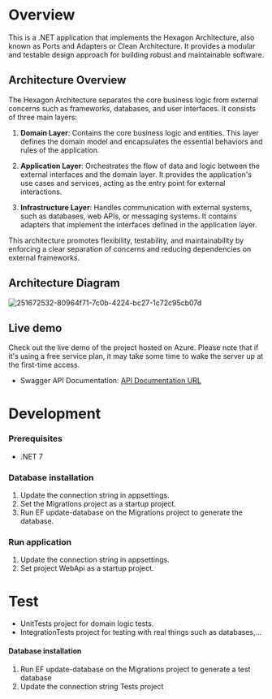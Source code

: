 # Overview

This is a .NET application that implements the Hexagon Architecture, also known as Ports and Adapters or Clean Architecture. It provides a modular and testable design approach for building robust and maintainable software.

## Architecture Overview

The Hexagon Architecture separates the core business logic from external concerns such as frameworks, databases, and user interfaces. It consists of three main layers:

1. **Domain Layer**: Contains the core business logic and entities. This layer defines the domain model and encapsulates the essential behaviors and rules of the application.

2. **Application Layer**: Orchestrates the flow of data and logic between the external interfaces and the domain layer. It provides the application's use cases and services, acting as the entry point for external interactions.

3. **Infrastructure Layer**: Handles communication with external systems, such as databases, web APIs, or messaging systems. It contains adapters that implement the interfaces defined in the application layer.

This architecture promotes flexibility, testability, and maintainability by enforcing a clear separation of concerns and reducing dependencies on external frameworks.

## Architecture Diagram
![251672532-80964f71-7c0b-4224-bc27-1c72c95cb07d](https://github.com/vuhuynguyen/demo-net-api/assets/39457047/942fca5a-61c5-4aeb-91f2-a547e891f4dc)

## Live demo
Check out the live demo of the project hosted on Azure.
Please note that if it's using a free service plan, it may take some time to wake the server up at the first-time access.

- Swagger API Documentation: [API Documentation URL](https://donet-test-api.azurewebsites.net/swagger/index.html)

# Development

### Prerequisites
- .NET 7

### Database installation
1.  Update the connection string in appsettings.
2.  Set the Migrations project as a startup project.
3.	Run EF update-database on the Migrations project to generate the database.

### Run application
1.  Update the connection string in appsettings.
1.  Set project WebApi as a startup project.

# Test
- UnitTests project for domain logic tests.
- IntegrationTests project for testing with real things such as databases,...

#### Database installation
1.	Run EF update-database on the Migrations project to generate a test database
2.  Update the connection string Tests project
